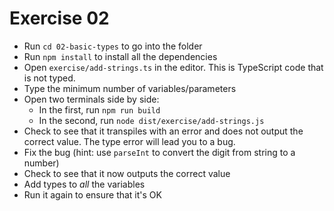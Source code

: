 # Exercise 02

- Run `cd 02-basic-types` to go into the folder
- Run `npm install` to install all the dependencies
- Open `exercise/add-strings.ts` in the editor. This is TypeScript code that is not typed.
- Type the minimum number of variables/parameters
- Open two terminals side by side:
  - In the first, run `npm run build`
  - In the second, run `node dist/exercise/add-strings.js`
- Check to see that it transpiles with an error and does not output the correct value. The type error
  will lead you to a bug.
- Fix the bug (hint: use `parseInt` to convert the digit from string to a number)
- Check to see that it now outputs the correct value
- Add types to _all_ the variables
- Run it again to ensure that it's OK
